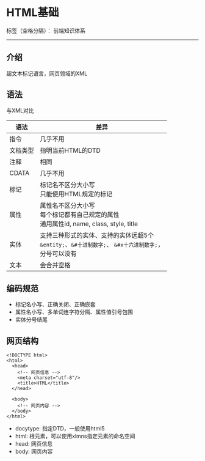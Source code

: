 # HTML基础

标签（空格分隔）： 前端知识体系

---

## 介绍

超文本标记语言，网页领域的XML

## 语法

与XML对比

| 语法 | 差异 |
| -- | -- |
| 指令 | 几乎不用 |
| 文档类型 | 指明当前HTML的DTD |
| 注释 | 相同 |
| CDATA | 几乎不用 |
| 标记 | 标记名不区分大小写<br/>只能使用HTML规定的标记 |
| 属性 | 属性名不区分大小写<br/>每个标记都有自己规定的属性<br/>通用属性id, name, class, style, title |
| 实体 | 支持三种形式的实体、支持的实体远超5个<br/>`&entity;`、`&#十进制数字;`、 `&#x十六进制数字;`，<br/>分号可以没有 |
| 文本 | 会合并空格 |

## 编码规范

* 标记名小写、正确关闭、正确嵌套
* 属性名小写、多单词连字符分隔、属性值引号包围
* 实体分号结尾

## 网页结构

```
<!DOCTYPE html>
<html>
  <head>
    <!-- 网页信息 -->
    <meta charset="utf-8"/>
    <title>HTML</title>
  </head>

  <body>
    <!-- 网页内容 -->
  </body>
</html>
```

* docytype: 指定DTD，一般使用html5
* html: 根元素，可以使用xlmns指定元素的命名空间
* head: 网页信息
* body: 网页内容
